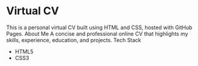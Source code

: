 # Virtual CV

This is a personal virtual CV built using HTML and CSS, hosted with GitHub Pages.
About Me
A concise and professional online CV that highlights my skills, experience, education, and projects.
Tech Stack
- HTML5
- CSS3
